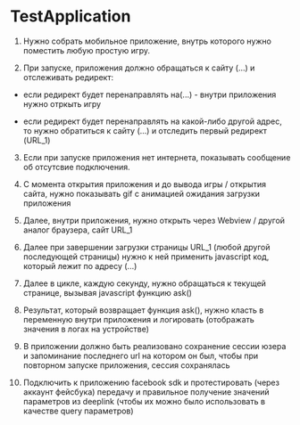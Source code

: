 # TestApplication
1. Нужно собрать мобильное приложение, внутрь которого нужно поместить любую простую игру.

2. При запуске, приложения должно обращаться к сайту (...) и отслеживать редирект:

- если редирект будет перенаправлять на(...) - внутри приложения нужно отркыть игру

- если редирект будет перенаправлять на какой-либо другой адрес, то нужно обратиться к сайту (...) и отследить первый редирект (URL_1)

3. Если при запуске приложения нет интернета, показывать сообщение об отсутсвие подключения.

4. С момента открытия приложения и до вывода игры / открытия сайта, нужно показывать gif с анимацией ожидания загрузки приложения

5. Далее, внутри приложения, нужно открыть через Webview / другой аналог браузера, сайт URL_1

6. Далее при завершении загрузки страницы URL_1 (любой другой последующей страницы) нужно к ней применить javascript код, который лежит по адресу (...)

7. Далее в цикле, каждую секунду, нужно обращаться к текущей странице, вызывая javascript функцию ask()

8. Результат, который возвращает функция ask(), нужно класть в переменную внутри приложения и логировать (отображать значения в логах на устройстве)

9. В приложении должно быть реализовано сохранение сессии юзера и запоминание последнего url на котором он был, чтобы при повторном запуске приложения, сессия сохранялась

10. Подключить к приложению facebook sdk и протестировать (через аккаунт фейсбука) передачу и правильное получение значений параметров из deeplink (чтобы их можно было использовать в качестве query параметров)
